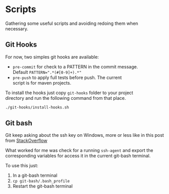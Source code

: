 # Scripts

Gathering some useful scripts and avoiding redoing them when \
necessary.


## Git Hooks

For now, two simples git hooks are available: 
- `pre-commit` for check to a PATTERN in the commit message. \
  Default `PATTERN=".*(#[0-9]+).*"`
- `pre-push` to apply full tests before push. The current \
  script is for maven projects. 


To install the hooks just copy `git-hooks` folder to your project\
directory and run the following command from that place.

```bash
./git-hooks/install-hooks.sh
```

## Git bash
Git keep asking about the ssh key on Windows, more or less like in this post from [StackOverflow](https://stackoverflow.com/questions/10032461/git-keeps-asking-me-for-my-ssh-key-passphrase)

What worked for me was check for a running `ssh-agent` and
export the corresponding variables for access it in the current
git-bash terminal.

To use this just:

1. In a git-bash terminal
2. `cp git-bash/.bash_profile`
3. Restart the git-bash terminal

